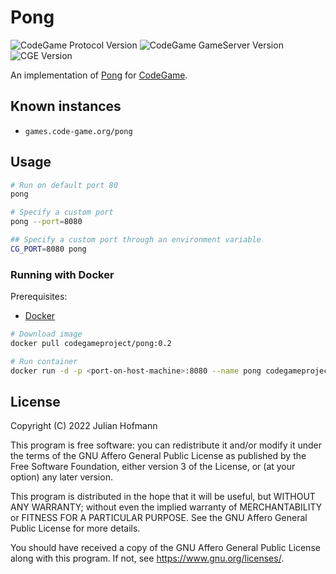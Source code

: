 # Pong
![CodeGame Protocol Version](https://img.shields.io/badge/Protocol-v0.6-orange)
![CodeGame GameServer Version](https://img.shields.io/badge/GameServer-v0.1-yellow)
![CGE Version](https://img.shields.io/badge/CGE-v0.3-green)

An implementation of [Pong](https://en.wikipedia.org/wiki/Pong) for [CodeGame](https://code-game.org).

## Known instances

- `games.code-game.org/pong`

## Usage

```sh
# Run on default port 80
pong

# Specify a custom port
pong --port=8080

## Specify a custom port through an environment variable
CG_PORT=8080 pong
```

### Running with Docker

Prerequisites:
- [Docker](https://docker.com/)

```sh
# Download image
docker pull codegameproject/pong:0.2

# Run container
docker run -d -p <port-on-host-machine>:8080 --name pong codegameproject/pong:0.2
```

## License

Copyright (C) 2022 Julian Hofmann

This program is free software: you can redistribute it and/or modify
it under the terms of the GNU Affero General Public License as published
by the Free Software Foundation, either version 3 of the License, or
(at your option) any later version.

This program is distributed in the hope that it will be useful,
but WITHOUT ANY WARRANTY; without even the implied warranty of
MERCHANTABILITY or FITNESS FOR A PARTICULAR PURPOSE.  See the
GNU Affero General Public License for more details.

You should have received a copy of the GNU Affero General Public License
along with this program.  If not, see <https://www.gnu.org/licenses/>.
